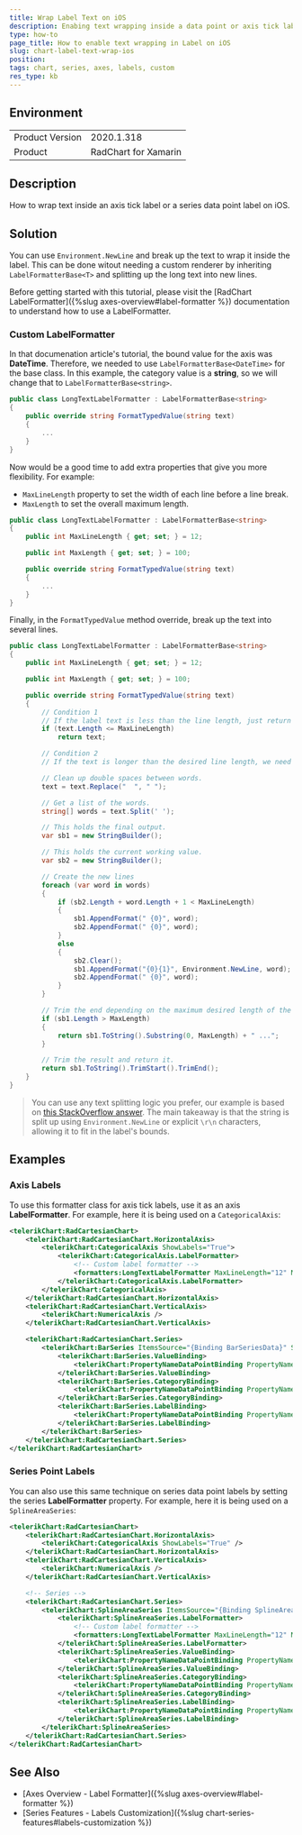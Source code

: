 ```yaml
---
title: Wrap Label Text on iOS
description: Enabing text wrapping inside a data point or axis tick label.
type: how-to
page_title: How to enable text wrapping in Label on iOS
slug: chart-label-text-wrap-ios
position: 
tags: chart, series, axes, labels, custom
res_type: kb
---
```


## Environment
<table>
	<tbody>
		<tr>
			<td>Product Version</td>
			<td>2020.1.318</td>
		</tr>
		<tr>
			<td>Product</td>
			<td>RadChart for Xamarin</td>
		</tr>
	</tbody>
</table>

## Description

How to wrap text inside an axis tick label or a series data point label on iOS.

## Solution

You can use `Environment.NewLine` and break up the text to wrap it inside the label. This can be done witout needing a custom renderer by inheriting `LabelFormatterBase<T>` and splitting up the long text into new lines.  

Before getting started with this tutorial, please visit the [RadChart LabelFormatter]({%slug axes-overview#label-formatter %}) documentation to understand how to use a LabelFormatter.


### Custom LabelFormatter

In that documenation article's tutorial, the bound value for the axis was **DateTime**. Therefore, we needed to use `LabelFormatterBase<DateTime>` for the base class.  In this example, the category value is a **string**, so we will change that to `LabelFormatterBase<string>`.

```csharp
public class LongTextLabelFormatter : LabelFormatterBase<string>
{
    public override string FormatTypedValue(string text)
    {
        ...
    }
}
```
Now would be a good time to add extra properties that give you more flexibility. For example:

* `MaxLineLength` property to set the width of each line before a line break.
* `MaxLength` to set the overall maximum length.

```csharp
public class LongTextLabelFormatter : LabelFormatterBase<string>
{
    public int MaxLineLength { get; set; } = 12;

    public int MaxLength { get; set; } = 100;

    public override string FormatTypedValue(string text)
    {
        ...
    }
}
```
Finally, in the `FormatTypedValue` method override, break up the text into several lines.

```csharp
public class LongTextLabelFormatter : LabelFormatterBase<string>
{
    public int MaxLineLength { get; set; } = 12;

    public int MaxLength { get; set; } = 100;

    public override string FormatTypedValue(string text)
    {
        // Condition 1
        // If the label text is less than the line length, just return it.
        if (text.Length <= MaxLineLength)
            return text;

        // Condition 2
        // If the text is longer than the desired line length, we need to split it into separate lines.

        // Clean up double spaces between words.
        text = text.Replace("  ", " ");

        // Get a list of the words.
        string[] words = text.Split(' ');

        // This holds the final output.
        var sb1 = new StringBuilder();

        // This holds the current working value.
        var sb2 = new StringBuilder();

        // Create the new lines
        foreach (var word in words)
        {
            if (sb2.Length + word.Length + 1 < MaxLineLength)
            {
                sb1.AppendFormat(" {0}", word);
                sb2.AppendFormat(" {0}", word);
            }
            else
            {
                sb2.Clear();
                sb1.AppendFormat("{0}{1}", Environment.NewLine, word);
                sb2.AppendFormat(" {0}", word);
            }
        }

        // Trim the end depending on the maximum desired length of the label.
        if (sb1.Length > MaxLength)
        {
            return sb1.ToString().Substring(0, MaxLength) + " ...";
        }

        // Trim the result and return it.
        return sb1.ToString().TrimStart().TrimEnd();
    }
}
```
> You can use any text splitting logic you prefer, our example is based on [this StackOverflow answer](https://stackoverflow.com/a/16504017/1406210). The main takeaway is that the string is split up using `Environment.NewLine` or explicit `\r\n` characters, allowing it to fit in the label's bounds.

## Examples

### Axis Labels

To use this formatter class for axis tick labels, use it as an axis **LabelFormatter**. For example, here it is being used on a `CategoricalAxis`:

```xml
<telerikChart:RadCartesianChart>
    <telerikChart:RadCartesianChart.HorizontalAxis>
        <telerikChart:CategoricalAxis ShowLabels="True">
            <telerikChart:CategoricalAxis.LabelFormatter>
                <!-- Custom label formatter -->
                <formatters:LongTextLabelFormatter MaxLineLength="12" MaxLength="100" />
            </telerikChart:CategoricalAxis.LabelFormatter>
        </telerikChart:CategoricalAxis>
    </telerikChart:RadCartesianChart.HorizontalAxis>
    <telerikChart:RadCartesianChart.VerticalAxis>
        <telerikChart:NumericalAxis />
    </telerikChart:RadCartesianChart.VerticalAxis>

    <telerikChart:RadCartesianChart.Series>
        <telerikChart:BarSeries ItemsSource="{Binding BarSeriesData}" ShowLabels="True">
            <telerikChart:BarSeries.ValueBinding>
                <telerikChart:PropertyNameDataPointBinding PropertyName="Value" />
            </telerikChart:BarSeries.ValueBinding>
            <telerikChart:BarSeries.CategoryBinding>
                <telerikChart:PropertyNameDataPointBinding PropertyName="Category" />
            </telerikChart:BarSeries.CategoryBinding>
            <telerikChart:BarSeries.LabelBinding>
                <telerikChart:PropertyNameDataPointBinding PropertyName="Category" />
            </telerikChart:BarSeries.LabelBinding>
        </telerikChart:BarSeries>
    </telerikChart:RadCartesianChart.Series>
</telerikChart:RadCartesianChart>
```

### Series Point Labels

You can also use this same technique on series data point labels by setting the series **LabelFormatter** property. For example, here it is being used on a `SplineAreaSeries`:

```xml
<telerikChart:RadCartesianChart>
    <telerikChart:RadCartesianChart.HorizontalAxis>
        <telerikChart:CategoricalAxis ShowLabels="True" />
    </telerikChart:RadCartesianChart.HorizontalAxis>
    <telerikChart:RadCartesianChart.VerticalAxis>
        <telerikChart:NumericalAxis />
    </telerikChart:RadCartesianChart.VerticalAxis>

    <!-- Series -->
    <telerikChart:RadCartesianChart.Series>
        <telerikChart:SplineAreaSeries ItemsSource="{Binding SplineAreaSeriesData}" ShowLabels="True">
            <telerikChart:SplineAreaSeries.LabelFormatter>
                <!-- Custom label formatter -->
                <formatters:LongTextLabelFormatter MaxLineLength="12" MaxLength="100" />
            </telerikChart:SplineAreaSeries.LabelFormatter>
            <telerikChart:SplineAreaSeries.ValueBinding>
                <telerikChart:PropertyNameDataPointBinding PropertyName="Value" />
            </telerikChart:SplineAreaSeries.ValueBinding>
            <telerikChart:SplineAreaSeries.CategoryBinding>
                <telerikChart:PropertyNameDataPointBinding PropertyName="Category" />
            </telerikChart:SplineAreaSeries.CategoryBinding>
            <telerikChart:SplineAreaSeries.LabelBinding>
                <telerikChart:PropertyNameDataPointBinding PropertyName="Category" />
            </telerikChart:SplineAreaSeries.LabelBinding>
        </telerikChart:SplineAreaSeries>
    </telerikChart:RadCartesianChart.Series>
</telerikChart:RadCartesianChart>
```

## See Also

* [Axes Overview - Label Formatter]({%slug axes-overview#label-formatter %})
* [Series Features - Labels Customization]({%slug chart-series-features#labels-customization %})
